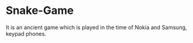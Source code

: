 # Snake-Game
It is an ancient game which is played in the time of Nokia and Samsung, keypad phones. 
